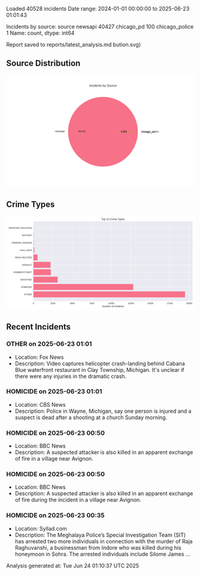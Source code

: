 
Loaded 40528 incidents
Date range: 2024-01-01 00:00:00 to 2025-06-23 01:01:43

Incidents by source:
source
newsapi           40427
chicago_pd          100
chicago_police        1
Name: count, dtype: int64

Report saved to reports/latest_analysis.md
bution.svg)

## Source Distribution
![Source Distribution](images/source_distribution.svg)

## Crime Types
![Crime Types](images/crime_types.svg)

## Recent Incidents

### OTHER on 2025-06-23 01:01
- Location: Fox News
- Description: Video captures helicopter crash-landing behind Cabana Blue waterfront restaurant in Clay Township, Michigan. It's unclear if there were any injuries in the dramatic crash.


### HOMICIDE on 2025-06-23 01:01
- Location: CBS News
- Description: Police in Wayne, Michigan, say one person is injured and a suspect is dead after a shooting at a church Sunday morning.


### HOMICIDE on 2025-06-23 00:50
- Location: BBC News
- Description: A suspected attacker is also killed in an apparent exchange of fire in a village near Avignon.


### HOMICIDE on 2025-06-23 00:50
- Location: BBC News
- Description: A suspected attacker is also killed in an apparent exchange of fire during the incident in a village near Avignon.


### HOMICIDE on 2025-06-23 00:35
- Location: Syllad.com
- Description: The Meghalaya Police’s Special Investigation Team (SIT) has arrested two more individuals in connection with the murder of Raja Raghuvanshi, a businessman from Indore who was killed during his honeymoon in Sohra. The arrested individuals include Silome James …

Analysis generated at: Tue Jun 24 01:10:37 UTC 2025
